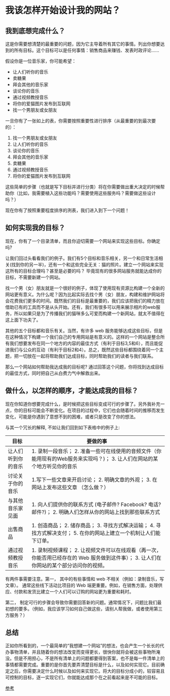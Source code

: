 # 我该怎样开始设计我的网站？

## 我到底想完成什么？

这是你需要想清楚的最重要的问题，因为它主导着所有其它的事情。列出你想要达到的所有目标。这个目标可以是任何事情：销售商品来赚钱、发表时政评论......

假设你是一位音乐家，你可能希望：

- 让人们听你的音乐
- 卖糖果
- 拜会其他的音乐家
- 谈论你的音乐
- 通过视频教授音乐
- 将你的爱猫图片发布到互联网
- 找一个男朋友或女朋友

一旦你有了一张如上的表，你需要按照重要性进行排序（从最重要的到最次要的）：

1. 找一个男朋友或女朋友
2. 让人们听你的音乐
3. 谈论你的音乐
4. 拜会其他的音乐家
5. 卖糖果
6. 通过视频教授音乐
7. 将你的爱猫图片发布到互联网

这些简单的步骤（也就是写下目标并进行分类）将在你需要做出重大决定的时候帮助你（比如，我需要植入这些功能吗？需要使用这些服务吗？需要做这些设计吗？）

现在你有了按照重要程度排序的洌表，我们进入到下一个问题！

## 如何实现我的目标？

现在，你有了一个目录清单，而且你迫切需要一个网站来实现这些目标。你确定吗?

让我们回过头看看我们的例子。我们有5个目标和音乐相关，另一个和日常生活相关(找到你的另一半)，还有一个和这些完全无关：猫的照片。建立一个网站来实现这所有的目标合理吗？甚至是必要的吗？ 毕竟现有的很多网站服务就能达成你的目标，不需要新建一个网站。

找一个男（女）朋友就是一个很好的例子，体现了使用现有资源比构建一个全新的网站更有意义。为什么呢？因为比起实际去找个男（女）朋友，构建和维护网站将会花费我们更多的时间。既然我们的目标是最重要的，我们应该把我们的精力放在借助已有的工具而不是从头开始。还有，我们有很多可以用来展示相片的web服务，所以如果只是为了传播我们的猫咪多么可爱而构建一个新网站，就太不值得在这上面下功夫了。

其他的五个目标都和音乐有关。当然，有许多 web 服务能够达成这些目标，但是在这种情况下构建一个我们自己的专用网站是有意义的。这样的一个网站是整合所有我们想要发布在同一个地方的内容的最佳方式（有利于目标3,5和6），而且能促进我们与公众的互动（有利于目标2和4）。总之，既然这些目标都围绕着同一个主题，把一切放在一起将帮助我们达成目标，同时帮助我们的读者与我们联系。

那么一个网站如何帮助我达成我的目标呢? 通过回答这个问题，你将找到达成目标的最佳方式，同时把自己从白费力气中解救出来。

## 做什么，以怎样的顺序，才能达成我的目标？

现在你知道你想要完成什么，是时候把这些目标变成可行的步骤了。另外我补充一点，你的目标可能会不断变化。在项目的过程中，它们也会随着时间的推移而发生变化，可能是你遇到了意想不到的困难，或者只是改变了你的想法。

与其一个冗长的解释, 不如让我们回到如下表格中的例子上:

| 目标 | 要做的事 |
| --- | --- |
| 让人们听到你的音乐 | 1. 录制一段音乐； 2. 准备一些可在线使用的音频文件（你能用现有的Web服务来实现吗？)； 3. 让人们在网站的某个地方听见你的音乐 |
| 讨论关于你的音乐 | 1.写下一些文章来开启讨论； 2. 明确文章的外观； 3. 在网站上发布这些文章 （怎么做？） |
| 与其他音乐家见面 | 1. 向人们提供你的联系方式 (电子邮件? Facebook? 电话? 邮件?)； 2. 明确人们怎样从你的网站上找到那些联系方式 |
| 出售商品 | 1. 创造商品； 2. 储存商品； 3. 寻找方式解决运输； 4. 寻找方式解决支付； 5. 在你的网站上建立一个机制让人们能下订单。 |
| 通过视频教授音乐 | 1. 录制视频课程； 2. 让视频文件可以在线观看（再一次，你能否用已经存在的 Web 服务做到这件事）； 3. 让人们在你网站的某个部分访问你的视频。 |

有两件事需要注意。第一， 其中的有些事情和 web 不相关（例如：录制音乐，写文章）。 通常这些线下活动比项目的 Web 端更重要。例如，在销售方面，处理供应、付款和发货比建立一个人们可以订购的网站更为重要和耗时。

第二， 制定可行的步骤会导致你需要回答新的问题。通常情况下，问题比我们最初想的要多。（例如，我应该学习如何自己做这些，请别人帮我做，或者使用第三方服务？）

## 总结

正如你所看到的，一个最简单的“我想建一个网站”的想法，也会产生一个长长的代办事物清单，并且随着你的想法改变而变得更长，很快你就将会被这些事物所淹没。但是不用担心，不是所有清单上的问题都要得到答案，也不是每一件清单上的事情都需要完成。重要的是你首先要弄清楚目标是什么，以及如何实现它。目前确定之后，你需要决定什么时候以及如何来实现它。将大的目标分成小的，较容易且可控制的目标，逐一实现它们，你就能达成那个在之前看起来是不可能的目标。

[参考](https://developer.mozilla.org/zh-CN/docs/Learn/Common_questions/Thinking_before_coding)